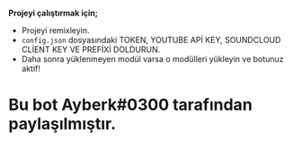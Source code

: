 **Projeyi çalıştırmak için;**

- Projeyi remixleyin.
- `config.json` dosyasındaki TOKEN, YOUTUBE APİ KEY, SOUNDCLOUD CLİENT KEY VE PREFİXİ DOLDURUN.
- Daha sonra yüklenmeyen modül varsa o modülleri yükleyin ve botunuz aktif!

# Bu bot Ayberk#0300 tarafından paylaşılmıştır.